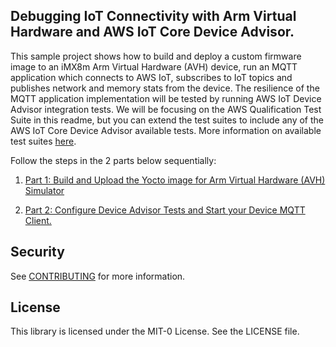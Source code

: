 ## Debugging IoT Connectivity with Arm Virtual Hardware and AWS IoT Core Device Advisor.

This sample project shows how to build and deploy a custom firmware image to an iMX8m Arm Virtual Hardware (AVH) device, run an MQTT application which connects to AWS IoT, subscribes to IoT topics and publishes 
network and memory stats from the device. The resilience of the MQTT application implementation will be tested by running AWS IoT Device Advisor integration tests. We will be focusing on the AWS Qualification Test Suite in this readme, but
you can extend the test suites to include any of the AWS IoT Core Device Advisor available tests. More information on available test suites [here](https://docs.aws.amazon.com/iot/latest/developerguide/device-advisor-tests.html). 

Follow the steps in the 2 parts below sequentially:
1. [Part 1: Build and Upload the Yocto image for Arm Virtual Hardware (AVH) Simulator](AVH/iMX8m/README.md)

3. [Part 2: Configure Device Advisor Tests and Start your Device MQTT Client. 
](device-advisor/README.md)

## Security

See [CONTRIBUTING](CONTRIBUTING.md#security-issue-notifications) for more information.

## License

This library is licensed under the MIT-0 License. See the LICENSE file.


